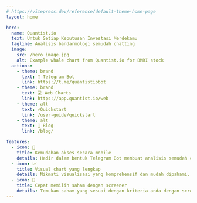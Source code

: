 ```yaml
---
# https://vitepress.dev/reference/default-theme-home-page
layout: home

hero:
  name: Quantist.io
  text: Untuk Setiap Keputusan Investasi Merdekamu
  tagline: Analisis bandarmologi semudah chatting
  image:
    src: /hero_image.jpg
    alt: Example whale chart from Quantist.io for BMRI stock
  actions:
    - theme: brand
      text: 🤖 Telegram Bot
      link: https://t.me/quantistiobot
    - theme: brand
      text: 💻 Web Charts
      link: https://app.quantist.io/web
    - theme: alt
      text: ⚡Quickstart
      link: /user-guide/quickstart
    - theme: alt
      text: 📑 Blog
      link: /blog/

features:
  - icon: 📱
    title: Kemudahan akses secara mobile
    details: Hadir dalam bentuk Telegram Bot membuat analisis semudah chatting di genggaman anda, kapanpun dan dimanapun.
  - icon: 📈
    title: Visual chart yang lengkap
    details: Nikmati visualisasi yang komprehensif dan mudah dipahami. Gunakan whale flow, volume profile, komposisi pemegang saham, dan lainnya untuk membantu keputusan investasi.
  - icon: 🔎
    title: Cepat memilih saham dengan screener
    details: Temukan saham yang sesuai dengan kriteria anda dengan screener Most Accumulated, Breakout, Around Volume Profile, dan masih banyak lagi.
---
```


<style>
:root {
  --vp-home-hero-name-color: transparent;
  --vp-home-hero-name-background: -webkit-linear-gradient(-45deg, #8f33ff 10%, #8acdea 70%, #3ef4a8);

  --vp-home-hero-image-background-image: linear-gradient(-45deg, #8f33ff, #8acdea, #3ef4a8);
  --vp-home-hero-image-filter: blur(48px);
}

@media (min-width: 640px) {
  :root {
    --vp-home-hero-image-filter: blur(56px);
  }
}

@media (min-width: 960px) {
  :root {
    --vp-home-hero-image-filter: blur(72px);
  }
}
</style>